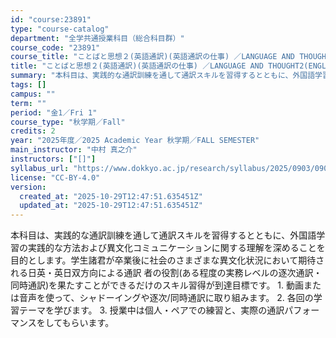 ```yaml
---
id: "course:23891"
type: "course-catalog"
department: "全学共通授業科目（総合科目群）"
course_code: "23891"
course_title: "ことばと思想２(英語通訳)(英語通訳の仕事) ／LANGUAGE AND THOUGHT2(ENGLISH INTERPRETATION)(WORKING AS AN ENGLISH INTERPRETER)"
title: "ことばと思想２(英語通訳)(英語通訳の仕事) ／LANGUAGE AND THOUGHT2(ENGLISH INTERPRETATION)(WORKING AS AN ENGLISH INTERPRETER)"
summary: "本科目は、実践的な通訳訓練を通して通訳スキルを習得するとともに、外国語学習の実践的な方法および異文化コミュニケーションに関する理解を深めることを目的とします。学生諸君が卒業後に社会のさまざまな異文化状況において期待される日英・英日双方向によ…"
tags: []
campus: ""
term: ""
period: "金1／Fri 1"
course_type: "秋学期／Fall"
credits: 2
year: "2025年度／2025 Academic Year 秋学期／FALL SEMESTER"
main_instructor: "中村 真之介"
instructors: ["[]"]
syllabus_url: "https://www.dokkyo.ac.jp/research/syllabus/2025/0903/0903_23891_ja_JP.html"
license: "CC-BY-4.0"
version:
  created_at: "2025-10-29T12:47:51.635451Z"
  updated_at: "2025-10-29T12:47:51.635451Z"
---
```

本科目は、実践的な通訳訓練を通して通訳スキルを習得するとともに、外国語学習の実践的な方法および異文化コミュニケーションに関する理解を深めることを目的とします。学生諸君が卒業後に社会のさまざまな異文化状況において期待される日英・英日双方向による通訳 者の役割(ある程度の実務レベルの逐次通訳・同時通訳)を果たすことができるだけのスキル習得が到達目標です。 1. 動画または音声を使って、シャドーイングや逐次/同時通訳に取り組みます。 2. 各回の学習テーマを学びます。 3. 授業中は個人・ペアでの練習と、実際の通訳パフォーマンスをしてもらいます。
